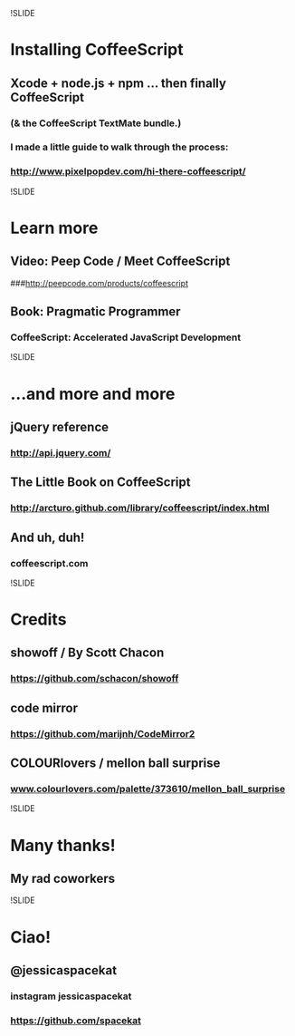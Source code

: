 !SLIDE
# Installing CoffeeScript
## Xcode + node.js + npm ... then finally CoffeeScript ##
### (& the CoffeeScript TextMate bundle.)
### I made a little guide to walk through the process:
### <span class="callout">http://www.pixelpopdev.com/hi-there-coffeescript/</span>


!SLIDE
# Learn more

## Video: Peep Code / Meet CoffeeScript
###http://peepcode.com/products/coffeescript

## Book: Pragmatic Programmer
### CoffeeScript: Accelerated JavaScript Development

!SLIDE
# ...and more and more #

## jQuery reference
### http://api.jquery.com/

## The Little Book on CoffeeScript ##
### http://arcturo.github.com/library/coffeescript/index.html ###

## And uh, duh! ##
### coffeescript.com


!SLIDE
# Credits #
## <span class="callout">showoff</span> / By Scott Chacon
### https://github.com/schacon/showoff ###

## code mirror ##
### https://github.com/marijnh/CodeMirror2

## COLOURlovers / mellon ball surprise
### www.colourlovers.com/palette/373610/mellon_ball_surprise ###

!SLIDE
# Many thanks! #
## My rad coworkers ##



!SLIDE
# Ciao! #

## @jessicaspacekat ##

### instagram <span class="callout">jessicaspacekat</span>
### https://github.com/spacekat

